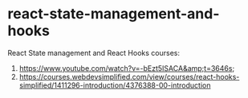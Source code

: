 # react-state-management-and-hooks
React State management and React Hooks courses:
1. https://www.youtube.com/watch?v=-bEzt5ISACA&amp;t=3646s;
2. https://courses.webdevsimplified.com/view/courses/react-hooks-simplified/1411296-introduction/4376388-00-introduction
